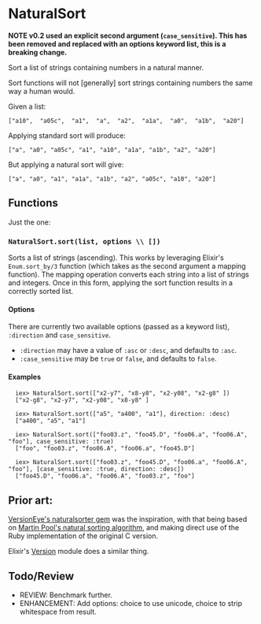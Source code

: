 NaturalSort
===========

**NOTE v0.2 used an explicit second argument (`case_sensitive`).
This has been removed and replaced with an options keyword list,
this is a breaking change.**

Sort a list of strings containing numbers in a natural manner.

Sort functions will not [generally] sort strings containing
numbers the same way a human would.

Given a list:

```
["a10",  "a05c",  "a1",  "a",  "a2",  "a1a",  "a0",  "a1b",  "a20"]
```

Applying standard sort will produce:

```
["a", "a0", "a05c", "a1", "a10", "a1a", "a1b", "a2", "a20"]
```

But applying a natural sort will give:

```
["a", "a0", "a1", "a1a", "a1b", "a2", "a05c", "a10", "a20"]
```

## Functions

Just the one:

### `NaturalSort.sort(list, options \\ [])`

Sorts a list of strings (ascending).
This works by leveraging Elixir's
`Enum.sort_by/3` function (which takes as the second argument
a mapping function). The mapping operation converts each string
into a list of strings and integers. Once in this form, applying
the sort function results in a correctly sorted list.

#### Options

There are currently two available options (passed as a
keyword list), `:direction` and `case_sensitive`.

* `:direction` may have a value of `:asc` or `:desc`, and
  defaults to `:asc`.
* `:case_sensitive` may be `true` or `false`, and defaults
  to `false`.


#### Examples

      iex> NaturalSort.sort(["x2-y7", "x8-y8", "x2-y08", "x2-g8" ])
      ["x2-g8", "x2-y7", "x2-y08", "x8-y8" ]

      iex> NaturalSort.sort(["a5", "a400", "a1"], direction: :desc)
      ["a400", "a5", "a1"]

      iex> NaturalSort.sort(["foo03.z", "foo45.D", "foo06.a", "foo06.A", "foo"], case_sensitive: :true)
      ["foo", "foo03.z", "foo06.A", "foo06.a", "foo45.D"]

      iex> NaturalSort.sort(["foo03.z", "foo45.D", "foo06.a", "foo06.A", "foo"], [case_sensitive: :true, direction: :desc])
      ["foo45.D", "foo06.a", "foo06.A", "foo03.z", "foo"]

## Prior art:

[VersionEye's naturalsorter gem](https://github.com/versioneye/naturalsorter)
was the inspiration, with that being based on
[Martin Pool's natural sorting algorithm](http://sourcefrog.net/projects/natsort/), and making direct use of the Ruby implementation of the original
C version.

Elixir's [Version](https://github.com/elixir-lang/elixir/blob/v1.0.4/lib/elixir/lib/version.ex#L1) module does a similar thing.

## Todo/Review

- REVIEW: Benchmark further.
- ENHANCEMENT: Add options: choice to use unicode, choice to strip whitespace from result.
